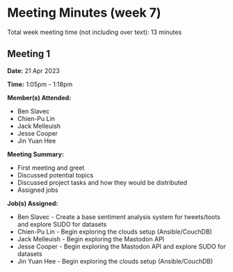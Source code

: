 # Meeting Minutes (week 7)

Total week meeting time (not including over text): 13 minutes

## Meeting 1
**Date:** 21 Apr 2023

**Time:** 1:05pm - 1:18pm

**Member(s) Attended:**

* Ben Slavec
* Chien-Pu Lin
* Jack Melleuish
* Jesse Cooper
* Jin Yuan Hee

**Meeting Summary:**

* First meeting and greet
* Discussed potential topics 
* Discussed project tasks and how they would be distributed
* Assigned jobs

**Job(s) Assigned:**

* Ben Slavec - Create a base sentiment analysis system for tweets/toots and explore SUDO for datasets
* Chien-Pu Lin - Begin exploring the clouds setup (Ansible/CouchDB) 
* Jack Melleuish - Begin exploring the Mastodon API
* Jesse Cooper - Begin exploring the Mastodon API and explore SUDO for datasets
* Jin Yuan Hee - Begin exploring the clouds setup (Ansible/CouchDB) 
